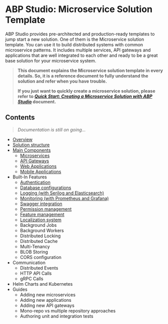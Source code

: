 # ABP Studio: Microservice Solution Template

ABP Studio provides pre-architected and production-ready templates to jump start a new solution. One of them is the Microservice solution template. You can use it to build distributed systems with common microservice patterns. It includes multiple services, API gateways and applications that are well integrated to each other and ready to be a great base solution for your microservice system.

> **This document explains the Microservice solution template in every details. So, it is a reference document to fully understand the solution and refer when you have trouble.**
>
> **If you just want to quickly create a microservice solution, please refer to *[Quick Start: Creating a Microservice Solution with ABP Studio](../../get-started/microservice.md)* document.**

## Contents

> *Documentation is still on going...*

* [Overview](overview.md)
* [Solution structure](solution-structure.md)
* [Main Components](main-components.md)
  * [Microservices](microservices.md)
  * [API Gateways](api-gateways.md)
  * [Web Applications](web-applications.md)
  * [Mobile Applications](mobile-applications.md)
* Built-In Features
  * [Authentication](authentication.md)
  * [Database configurations](database-configurations.md)
  * [Logging (with Serilog and Elasticsearch)](logging.md)
  * [Monitoring (with Prometheus and Grafana)](monitoring.md)
  * [Swagger integration](swagger-integration.md)
  * [Permission management](permission-management.md)
  * [Feature management](feature-management.md)
  * [Localization system](localization-system.md)
  * Background Jobs
  * Background Workers
  * Distributed Locking
  * Distributed Cache
  * Multi-Tenancy
  * BLOB Storing
  * CORS configuration
* Communication
  * Distributed Events
  * HTTP API Calls
  * gRPC Calls
* Helm Charts and Kubernetes
* Guides
  * Adding new microservices
  * Adding new applications
  * Adding new API gateways
  * Mono-repo vs multiple repository approaches
  * Authoring unit and integration tests
